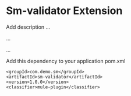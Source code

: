 # Sm-validator Extension

Add description ...


...


...


Add this dependency to your application pom.xml

```
<groupId>com.demo.sm</groupId>
<artifactId>sm-validator</artifactId>
<version>1.0.0</version>
<classifier>mule-plugin</classifier>
```
